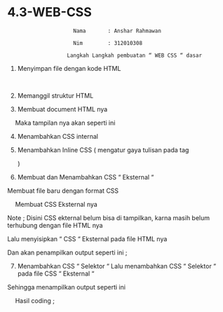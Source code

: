 # 4.3-WEB-CSS

 
                         Nama 		: Anshar Rahmawan

                         Nim 		: 312010308

                       Langkah Langkah pembuatan “ WEB CSS “ dasar

1.	Menyimpan file dengan kode HTML

 
 

2.	Memanggil struktur HTML

 

3.	Membuat document HTML nya

 

 
Maka tampilan nya akan seperti ini

 

4.	Menambahkan CSS internal

 

 

5.	Menambahkan Inline CSS ( mengatur gaya tulisan pada tag <p> )

 

 

6.	Membuat dan Menambahkan CSS “ Eksternal “

Membuat file baru dengan format CSS

 

 
Membuat CSS Eksternal nya 

 
Note ;
Disini CSS ekternal belum bisa di tampilkan, karna masih belum terhubung dengan file HTML nya

Lalu menyisipkan “ CSS “ Eksternal pada file HTML  nya 

 

Dan akan penampilkan output seperti ini ;

 

 
7.	Menambahkan CSS “ Selektor “
Lalu menambahkan CSS “ Selektor “ pada file CSS “ Eksternal “

 

Sehingga menampilkan output seperti ini

 




 
Hasil coding ;

 

 

 


